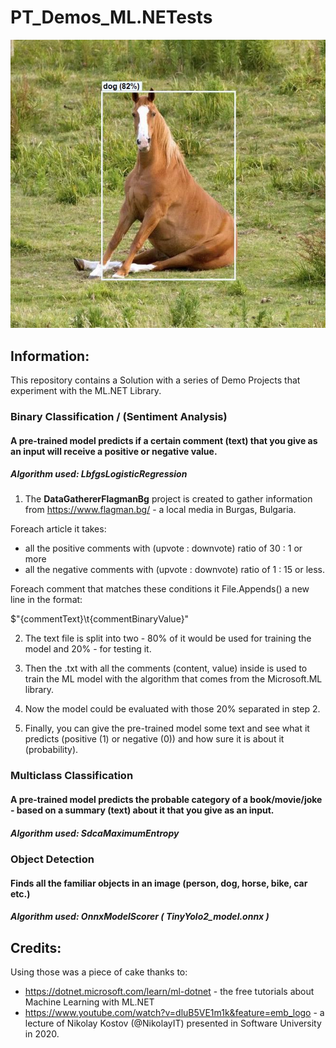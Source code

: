 # PT_Demos_ML.NETests

![Horse Object Detected](DemoMLNetObjectDetectionConsoleApp/assets/images/output/horse_output.jpg)

## Information:
This repository contains a Solution with a series of Demo Projects that experiment with the ML.NET Library. 

### Binary Classification / (Sentiment Analysis)

#### A pre-trained model predicts if a certain comment (text) that you give as an input will receive a positive or negative value.

##### Algorithm used: LbfgsLogisticRegression

1. The **DataGathererFlagmanBg** project is created to gather information from https://www.flagman.bg/ - a local media in Burgas, Bulgaria.

Foreach article it takes:
- all the positive comments with (upvote : downvote) ratio of 30 : 1 or more
- all the negative comments with (upvote : downvote) ratio of 1 : 15 or less.

Foreach comment that matches these conditions it File.Appends() a new line in the format: 

$"{commentText}\t{commentBinaryValue}"

2. The text file is split into two - 80% of it would be used for training the model and 20% - for testing it.

3. Then the .txt with all the comments (content, value) inside is used to train the ML model with the algorithm that comes from the Microsoft.ML library.

4. Now the model could be evaluated with those 20% separated in step 2.

5. Finally, you can give the pre-trained model some text and see what it predicts (positive (1) or negative (0)) and how sure it is about it (probability). 

### Multiclass Classification 

#### A pre-trained model predicts the probable category of a book/movie/joke - based on a summary (text) about it that you give as an input.

##### Algorithm used: SdcaMaximumEntropy

### Object Detection

#### Finds all the familiar objects in an image (person, dog, horse, bike, car etc.)

##### Algorithm used: OnnxModelScorer ( TinyYolo2_model.onnx )

## Credits:
Using those was a piece of cake thanks to:
- https://dotnet.microsoft.com/learn/ml-dotnet - the free tutorials about Machine Learning with ML.NET
- https://www.youtube.com/watch?v=dluB5VE1m1k&feature=emb_logo - a lecture of Nikolay Kostov (@NikolayIT) presented in Software University in 2020.

